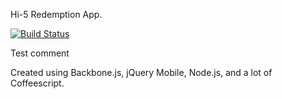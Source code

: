 Hi-5 Redemption App.

[![Build Status](https://travis-ci.org/keokilee/hi5-redemption.png?branch=master)](https://travis-ci.org/keokilee/hi5-redemption)

Test comment

Created using Backbone.js, jQuery Mobile, Node.js, and a lot of Coffeescript.
